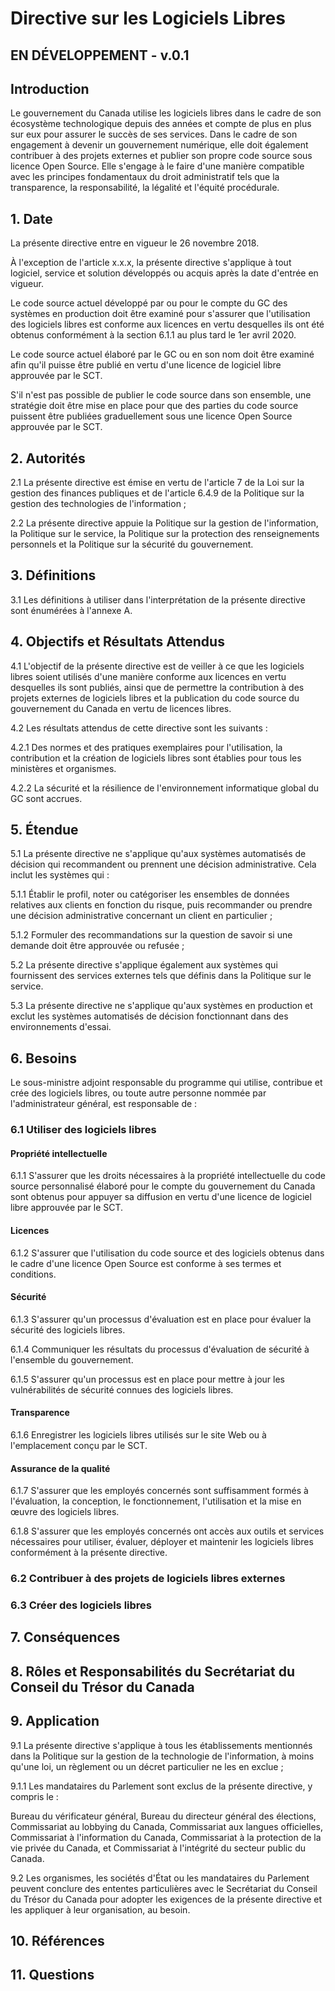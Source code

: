 # Directive sur les Logiciels Libres

## EN DÉVELOPPEMENT - v.0.1

## Introduction

Le gouvernement du Canada utilise les logiciels libres dans le cadre de son écosystème technologique depuis des années et compte de plus en plus sur eux pour assurer le succès de ses services. Dans le cadre de son engagement à devenir un gouvernement numérique, elle doit également contribuer à des projets externes et publier son propre code source sous licence Open Source. Elle s'engage à le faire d'une manière compatible avec les principes fondamentaux du droit administratif tels que la transparence, la responsabilité, la légalité et l'équité procédurale.

## 1. Date

La présente directive entre en vigueur le 26 novembre 2018.

À l'exception de l'article x.x.x, la présente directive s'applique à tout logiciel, service et solution développés ou acquis après la date d'entrée en vigueur.

Le code source actuel développé par ou pour le compte du GC des systèmes en production doit être examiné pour s'assurer que l'utilisation des logiciels libres est conforme aux licences en vertu desquelles ils ont été obtenus conformément à la section 6.1.1 au plus tard le 1er avril 2020.

Le code source actuel élaboré par le GC ou en son nom doit être examiné afin qu'il puisse être publié en vertu d'une licence de logiciel libre approuvée par le SCT.

S'il n'est pas possible de publier le code source dans son ensemble, une stratégie doit être mise en place pour que des parties du code source puissent être publiées graduellement sous une licence Open Source approuvée par le SCT.

## 2. Autorités

2.1 La présente directive est émise en vertu de l'article 7 de la Loi sur la gestion des finances publiques et de l'article 6.4.9 de la Politique sur la gestion des technologies de l'information ;

2.2 La présente directive appuie la Politique sur la gestion de l'information, la Politique sur le service, la Politique sur la protection des renseignements personnels et la Politique sur la sécurité du gouvernement.

## 3. Définitions

3.1 Les définitions à utiliser dans l'interprétation de la présente directive sont énumérées à l'annexe A.

## 4. Objectifs et Résultats Attendus

4.1 L'objectif de la présente directive est de veiller à ce que les logiciels libres soient utilisés d'une manière conforme aux licences en vertu desquelles ils sont publiés, ainsi que de permettre la contribution à des projets externes de logiciels libres et la publication du code source du gouvernement du Canada en vertu de licences libres.

4.2 Les résultats attendus de cette directive sont les suivants :

4.2.1 Des normes et des pratiques exemplaires pour l'utilisation, la contribution et la création de logiciels libres sont établies pour tous les ministères et organismes.

4.2.2 La sécurité et la résilience de l'environnement informatique global du GC sont accrues.

## 5. Étendue

5.1 La présente directive ne s'applique qu'aux systèmes automatisés de décision qui recommandent ou prennent une décision administrative. Cela inclut les systèmes qui :

5.1.1 Établir le profil, noter ou catégoriser les ensembles de données relatives aux clients en fonction du risque, puis recommander ou prendre une décision administrative concernant un client en particulier ;

5.1.2 Formuler des recommandations sur la question de savoir si une demande doit être approuvée ou refusée ;

5.2 La présente directive s'applique également aux systèmes qui fournissent des services externes tels que définis dans la Politique sur le service.

5.3 La présente directive ne s'applique qu'aux systèmes en production et exclut les systèmes automatisés de décision fonctionnant dans des environnements d'essai.

## 6. Besoins

Le sous-ministre adjoint responsable du programme qui utilise, contribue et crée des logiciels libres, ou toute autre personne nommée par l'administrateur général, est responsable de :

### 6.1 Utiliser des logiciels libres

#### Propriété intellectuelle

6.1.1 S'assurer que les droits nécessaires à la propriété intellectuelle du code source personnalisé élaboré pour le compte du gouvernement du Canada sont obtenus pour appuyer sa diffusion en vertu d'une licence de logiciel libre approuvée par le SCT.

#### Licences

6.1.2 S'assurer que l'utilisation du code source et des logiciels obtenus dans le cadre d'une licence Open Source est conforme à ses termes et conditions.

#### Sécurité

6.1.3 S'assurer qu'un processus d'évaluation est en place pour évaluer la sécurité des logiciels libres.

6.1.4 Communiquer les résultats du processus d'évaluation de sécurité à l'ensemble du gouvernement.

6.1.5 S'assurer qu'un processus est en place pour mettre à jour les vulnérabilités de sécurité connues des logiciels libres.

#### Transparence

6.1.6 Enregistrer les logiciels libres utilisés sur le site Web ou à l'emplacement conçu par le SCT.

#### Assurance de la qualité

6.1.7 S'assurer que les employés concernés sont suffisamment formés à l'évaluation, la conception, le fonctionnement, l'utilisation et la mise en œuvre des logiciels libres.

6.1.8 S'assurer que les employés concernés ont accès aux outils et services nécessaires pour utiliser, évaluer, déployer et maintenir les logiciels libres conformément à la présente directive.

### 6.2 Contribuer à des projets de logiciels libres externes

### 6.3 Créer des logiciels libres

## 7. Conséquences

## 8. Rôles et Responsabilités du Secrétariat du Conseil du Trésor du Canada

## 9. Application

9.1 La présente directive s'applique à tous les établissements mentionnés dans la Politique sur la gestion de la technologie de l'information, à moins qu'une loi, un règlement ou un décret particulier ne les en exclue ;

9.1.1 Les mandataires du Parlement sont exclus de la présente directive, y compris le :

Bureau du vérificateur général,
Bureau du directeur général des élections,
Commissariat au lobbying du Canada,
Commissariat aux langues officielles,
Commissariat à l'information du Canada,
Commissariat à la protection de la vie privée du Canada, et
Commissariat à l'intégrité du secteur public du Canada.

9.2 Les organismes, les sociétés d'État ou les mandataires du Parlement peuvent conclure des ententes particulières avec le Secrétariat du Conseil du Trésor du Canada pour adopter les exigences de la présente directive et les appliquer à leur organisation, au besoin.

## 10. Références

## 11. Questions
